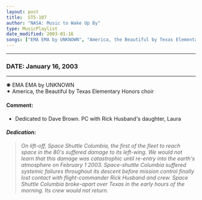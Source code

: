 ```yaml
---
layout: post
title:  STS-107
author: "NASA: Music to Wake Up By"
type: MusicPlaylist
date_modified: 2003-01-16
songs: ["EMA EMA by UNKNOWN", "America, the Beautiful by Texas Elementary Honors choir"]
---
```


----
### DATE: January 16, 2003
----
✺ EMA EMA by UNKNOWN  &nbsp;<br />
✦ America, the Beautiful by Texas Elementary Honors choir

#### Comment:
* Dedicated to Dave Brown. PC
with Rick Husband's daughter, Laura

#### *Dedication:*
> *On lift-off, Space Shuttle Columbia, the first of the fleet to reach space in the 80's suffered damage to its left-wing. We would not learn that this damage was catastrophic until re-entry into the earth's atmosphere on February 1 2003. Space-shuttle Columbia suffered systemic failures throughout its descent before mission control finally lost contact with flight-commander Rick Husband and crew. Space Shuttle Columbia broke-apart over Texas in the early hours of the morning. Its crew would not return.*

<br/>
<center>
	<a target="_blank"
	   href="https://twitter.com/intent/tweet?hashtags=Space,NASA,Playlist,NASAWakeupCalls,SpaceProgram&text={{ page.author}}, '{{ page.songs.first }}' {{ page.title }}, {{ page.date | date: '%B %d, %Y' }}. {{ site.url }}{{ page.url }}&via=nasawakeupcalls"><i class="fab fa-twitter" alt="Tweet this page" style="font-size: 1.3em;"></i></a>
	&nbsp; 	<i class="fas fa-user-astronaut" style="font-size: 1.5em;"></i> &nbsp;
    <a type="amzn" search="'EMA EMA by UNKNOWN' or 'America, the Beautiful by Texas Elementary Honors choir'" category="popular music">
    <i class="fab fa-amazon" style="font-size: 1.3em;"></i></a>
</center>
